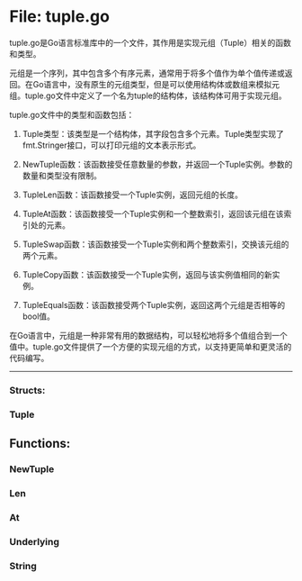 # File: tuple.go

tuple.go是Go语言标准库中的一个文件，其作用是实现元组（Tuple）相关的函数和类型。

元组是一个序列，其中包含多个有序元素，通常用于将多个值作为单个值传递或返回。在Go语言中，没有原生的元组类型，但是可以使用结构体或数组来模拟元组。tuple.go文件中定义了一个名为tuple的结构体，该结构体可用于实现元组。

tuple.go文件中的类型和函数包括：

1. Tuple类型：该类型是一个结构体，其字段包含多个元素。Tuple类型实现了fmt.Stringer接口，可以打印元组的文本表示形式。

2. NewTuple函数：该函数接受任意数量的参数，并返回一个Tuple实例。参数的数量和类型没有限制。

3. TupleLen函数：该函数接受一个Tuple实例，返回元组的长度。

4. TupleAt函数：该函数接受一个Tuple实例和一个整数索引，返回该元组在该索引处的元素。

5. TupleSwap函数：该函数接受一个Tuple实例和两个整数索引，交换该元组的两个元素。

6. TupleCopy函数：该函数接受一个Tuple实例，返回与该实例值相同的新实例。

7. TupleEquals函数：该函数接受两个Tuple实例，返回这两个元组是否相等的bool值。

在Go语言中，元组是一种非常有用的数据结构，可以轻松地将多个值组合到一个值中。tuple.go文件提供了一个方便的实现元组的方式，以支持更简单和更灵活的代码编写。




---

### Structs:

### Tuple





## Functions:

### NewTuple





### Len





### At





### Underlying





### String





